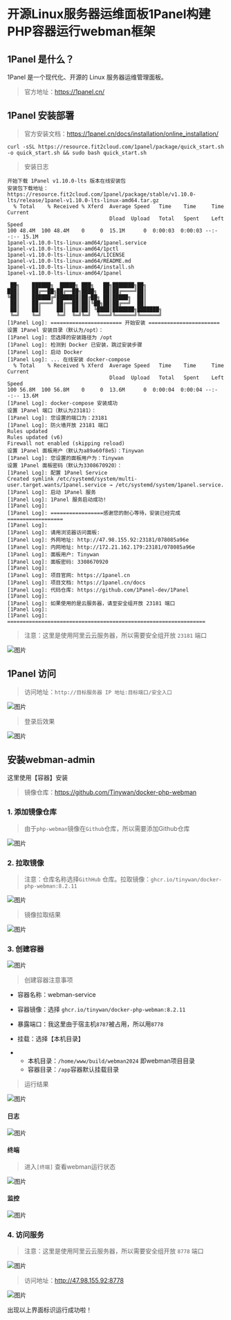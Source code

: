# 开源Linux服务器运维面板1Panel构建PHP容器运行webman框架

## **1Panel 是什么？**

1Panel 是一个现代化、开源的 Linux 服务器运维管理面板。

> 官方地址：https://1panel.cn/

## **1Panel 安装部署**

> 官方安装文档：https://1panel.cn/docs/installation/online_installation/

```
curl -sSL https://resource.fit2cloud.com/1panel/package/quick_start.sh -o quick_start.sh && sudo bash quick_start.sh
```

> 安装日志

```
开始下载 1Panel v1.10.0-lts 版本在线安装包
安装包下载地址：https://resource.fit2cloud.com/1panel/package/stable/v1.10.0-lts/release/1panel-v1.10.0-lts-linux-amd64.tar.gz
  % Total    % Received % Xferd  Average Speed   Time    Time     Time  Current
                                 Dload  Upload   Total   Spent    Left  Speed
100 48.4M  100 48.4M    0     0  15.1M      0  0:00:03  0:00:03 --:--:-- 15.1M
1panel-v1.10.0-lts-linux-amd64/1panel.service
1panel-v1.10.0-lts-linux-amd64/1pctl
1panel-v1.10.0-lts-linux-amd64/LICENSE
1panel-v1.10.0-lts-linux-amd64/README.md
1panel-v1.10.0-lts-linux-amd64/install.sh
1panel-v1.10.0-lts-linux-amd64/1panel

 ██╗    ██████╗  █████╗ ███╗   ██╗███████╗██╗     
███║    ██╔══██╗██╔══██╗████╗  ██║██╔════╝██║     
╚██║    ██████╔╝███████║██╔██╗ ██║█████╗  ██║     
 ██║    ██╔═══╝ ██╔══██║██║╚██╗██║██╔══╝  ██║     
 ██║    ██║     ██║  ██║██║ ╚████║███████╗███████╗
 ╚═╝    ╚═╝     ╚═╝  ╚═╝╚═╝  ╚═══╝╚══════╝╚══════╝
[1Panel Log]: ======================= 开始安装 ======================= 
设置 1Panel 安装目录（默认为/opt）：
[1Panel Log]: 您选择的安装路径为 /opt 
[1Panel Log]: 检测到 Docker 已安装，跳过安装步骤 
[1Panel Log]: 启动 Docker  
[1Panel Log]: ... 在线安装 docker-compose 
  % Total    % Received % Xferd  Average Speed   Time    Time     Time  Current
                                 Dload  Upload   Total   Spent    Left  Speed
100 56.8M  100 56.8M    0     0  13.6M      0  0:00:04  0:00:04 --:--:-- 13.6M
[1Panel Log]: docker-compose 安装成功 
设置 1Panel 端口（默认为23181）：
[1Panel Log]: 您设置的端口为：23181 
[1Panel Log]: 防火墙开放 23181 端口 
Rules updated
Rules updated (v6)
Firewall not enabled (skipping reload)
设置 1Panel 面板用户（默认为a89a60f8e5）：Tinywan
[1Panel Log]: 您设置的面板用户为：Tinywan 
设置 1Panel 面板密码（默认为3308670920）：
[1Panel Log]: 配置 1Panel Service 
Created symlink /etc/systemd/system/multi-user.target.wants/1panel.service → /etc/systemd/system/1panel.service.
[1Panel Log]: 启动 1Panel 服务 
[1Panel Log]: 1Panel 服务启动成功! 
[1Panel Log]:  
[1Panel Log]: =================感谢您的耐心等待，安装已经完成================== 
[1Panel Log]:  
[1Panel Log]: 请用浏览器访问面板: 
[1Panel Log]: 外网地址: http://47.98.155.92:23181/078085a96e 
[1Panel Log]: 内网地址: http://172.21.162.179:23181/078085a96e 
[1Panel Log]: 面板用户: Tinywan 
[1Panel Log]: 面板密码: 3308670920 
[1Panel Log]:  
[1Panel Log]: 项目官网: https://1panel.cn 
[1Panel Log]: 项目文档: https://1panel.cn/docs 
[1Panel Log]: 代码仓库: https://github.com/1Panel-dev/1Panel 
[1Panel Log]:  
[1Panel Log]: 如果使用的是云服务器，请至安全组开放 23181 端口 
[1Panel Log]:  
[1Panel Log]: ================================================================
```

> 注意：这里是使用阿里云云服务器，所以需要安全组开放 `23181` 端口

![图片](./开源Linux服务器运维面板1Panel构建PHP容器运行webman框架.assets/640-99489447.webp)

## 1Panel 访问

> 访问地址：`http://目标服务器 IP 地址:目标端口/安全入口`

![图片](./开源Linux服务器运维面板1Panel构建PHP容器运行webman框架.assets/640-1716211119757-118.webp)

> 登录后效果

![图片](./开源Linux服务器运维面板1Panel构建PHP容器运行webman框架.assets/640-1716211119757-119.webp)

## **安装webman-admin**

这里使用【容器】安装

> 镜像仓库：https://github.com/Tinywan/docker-php-webman

### **1. 添加镜像仓库**

> 由于`php-webman`镜像在`Github`仓库，所以需要添加Github仓库

![图片](./开源Linux服务器运维面板1Panel构建PHP容器运行webman框架.assets/640-1716211119757-120.webp)

### **2. 拉取镜像**

> 注意：仓库名称选择`GithHub` 仓库。拉取镜像：`ghcr.io/tinywan/docker-php-webman:8.2.11`

![图片](./开源Linux服务器运维面板1Panel构建PHP容器运行webman框架.assets/640-1716211119757-121.webp)

> 镜像拉取结果

![图片](./开源Linux服务器运维面板1Panel构建PHP容器运行webman框架.assets/640-1716211119757-122.webp)

### **3. 创建容器**

![图片](./开源Linux服务器运维面板1Panel构建PHP容器运行webman框架.assets/640-1716211119757-123.webp)

> 创建容器注意事项

- 容器名称：webman-service

- 容器镜像：选择 `ghcr.io/tinywan/docker-php-webman:8.2.11`

- 暴露端口：我这里由于宿主机`8787`被占用，所以用`8778`

- 挂载：选择【本机目录】

- - 本机目录：`/home/www/build/webman2024` 即webman项目目录
  - 容器目录：`/app`容器默认挂载目录

> 运行结果

![图片](./开源Linux服务器运维面板1Panel构建PHP容器运行webman框架.assets/640-1716211119758-124.webp)

#### **日志**

![图片](./开源Linux服务器运维面板1Panel构建PHP容器运行webman框架.assets/640-1716211119758-125.webp)

#### **终端**

> 进入`[终端]` 查看webman运行状态

![图片](./开源Linux服务器运维面板1Panel构建PHP容器运行webman框架.assets/640-1716211119758-126.webp)

#### **监控**

![图片](./开源Linux服务器运维面板1Panel构建PHP容器运行webman框架.assets/640-1716211119758-127.webp)

### **4. 访问服务**

> 注意：这里是使用阿里云云服务器，所以需要安全组开放 `8778` 端口

![图片](./开源Linux服务器运维面板1Panel构建PHP容器运行webman框架.assets/640-1716211119758-128.webp)

> 访问地址：http://47.98.155.92:8778

![图片](./开源Linux服务器运维面板1Panel构建PHP容器运行webman框架.assets/640-1716211119758-129.webp)

出现以上界面标识运行成功啦！